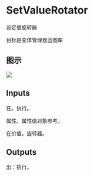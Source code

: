 # SetValueRotator

设定值旋转器

目标是变体管理器蓝图库

## 图示

![]($-20221218-21241651.png)

## Inputs

在。执行。

属性。属性值对象参考。

在价值。旋转器。  

## Outputs

出：执行。
